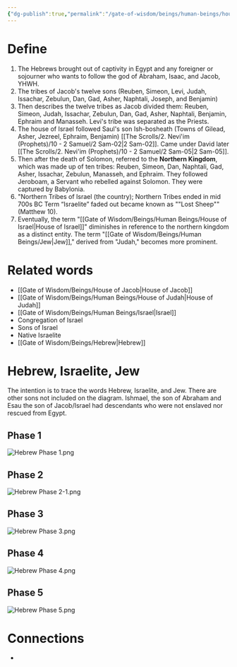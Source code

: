 ```yaml
---
{"dg-publish":true,"permalink":"/gate-of-wisdom/beings/human-beings/house-of-israel/","tags":["#GateWisdom","HumanBeing"]}
---
```


# Define
1. The Hebrews brought out of captivity in Egypt and any foreigner or sojourner who wants to follow the god of Abraham, Isaac, and Jacob, YHWH. 
2. The tribes of Jacob's twelve sons (Reuben, Simeon, Levi, Judah, Issachar, Zebulun, Dan, Gad, Asher, Naphtali, Joseph, and Benjamin)
3. Then describes the twelve tribes as Jacob divided them: Reuben, Simeon, Judah, Issachar, Zebulun, Dan, Gad, Asher, Naphtali, Benjamin, Ephraim and Manasseh. Levi's tribe was separated as the Priests.
4. The house of Israel followed Saul's son Ish-bosheath (Towns of Gilead, Asher, Jezreel, Ephraim, Benjamin) [[The Scrolls/2. Nevi'im (Prophets)/10 - 2 Samuel/2 Sam-02\|2 Sam-02]]. Came under David later [[The Scrolls/2. Nevi'im (Prophets)/10 - 2 Samuel/2 Sam-05\|2 Sam-05]].
5. Then after the death of Solomon, referred to the **Northern Kingdom**, which was made up of ten tribes: Reuben, Simeon, Dan, Naphtali, Gad, Asher, Issachar, Zebulun, Manasseh, and Ephraim. They followed Jeroboam, a Servant who rebelled against Solomon. They were captured by Babylonia.
6. "Northern Tribes of Israel (the country); Northern Tribes ended in mid 700s BC Term “Israelite” faded out became known as ""Lost Sheep"" (Matthew 10). 
7. Eventually, the term "[[Gate of Wisdom/Beings/Human Beings/House of Israel\|House of Israel]]" diminishes in reference to the northern kingdom as a distinct entity. The term "[[Gate of Wisdom/Beings/Human Beings/Jew\|Jew]]," derived from "Judah," becomes more prominent.  

# Related words
- [[Gate of Wisdom/Beings/House of Jacob\|House of Jacob]]
- [[Gate of Wisdom/Beings/Human Beings/House of Judah\|House of Judah]]
- [[Gate of Wisdom/Beings/Human Beings/Israel\|Israel]]
- Congregation of Israel
- Sons of Israel
- Native Israelite
- [[Gate of Wisdom/Beings/Hebrew\|Hebrew]]

# Hebrew, Israelite, Jew

The intention is to trace the words Hebrew, Israelite, and Jew. There are other sons not included on the diagram. Ishmael, the son of Abraham and Esau the son of Jacob/Israel had descendants who were not enslaved nor rescued from Egypt.
## Phase 1

![Hebrew Phase 1.png](/img/user/Assets/attachments/Hebrew%20Phase%201.png)

## Phase 2

![Hebrew Phase 2-1.png](/img/user/Assets/attachments/Hebrew%20Phase%202-1.png)

## Phase 3

![Hebrew Phase 3.png](/img/user/Assets/attachments/Hebrew%20Phase%203.png)

## Phase 4

![Hebrew Phase 4.png](/img/user/Assets/attachments/Hebrew%20Phase%204.png)

## Phase 5

![Hebrew Phase 5.png](/img/user/Assets/attachments/Hebrew%20Phase%205.png)




# Connections
- 

